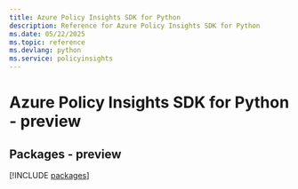 ```yaml
---
title: Azure Policy Insights SDK for Python
description: Reference for Azure Policy Insights SDK for Python
ms.date: 05/22/2025
ms.topic: reference
ms.devlang: python
ms.service: policyinsights
---
```

# Azure Policy Insights SDK for Python - preview
## Packages - preview
[!INCLUDE [packages](policy-insights-index.md)]